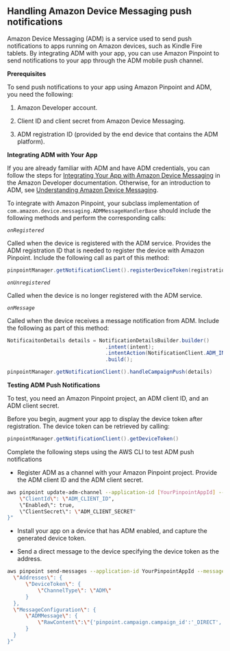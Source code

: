 ## Handling Amazon Device Messaging push notifications

Amazon Device Messaging (ADM) is a service used to send push notifications to apps running on Amazon devices, such as Kindle Fire tablets. By integrating ADM with your app, you can use Amazon Pinpoint to send notifications to your app through the ADM mobile push channel.

**Prerequisites**

To send push notifications to your app using Amazon Pinpoint and ADM, you need the following:

1. Amazon Developer account.

2. Client ID and client secret from Amazon Device Messaging.

3. ADM registration ID (provided by the end device that contains the ADM platform).

**Integrating ADM with Your App**

If you are already familiar with ADM and have ADM credentials, you can follow the steps for [Integrating Your App with Amazon Device Messaging](https://developer.amazon.com/public/apis/engage/device-messaging/tech-docs/adm-integrating-your-app) in the Amazon Developer documentation. Otherwise, for an introduction to ADM, see [Understanding Amazon Device Messaging](https://developer.amazon.com/docs/adm/overview.html).

To integrate with Amazon Pinpoint, your subclass implementation of `com.amazon.device.messaging.ADMMessageHandlerBase` should include the following methods and perform the corresponding calls:

*`onRegistered`*

Called when the device is registered with the ADM service. Provides the ADM registration ID that is needed to register the device with Amazon Pinpoint. Include the following call as part of this method:

```java
pinpointManager.getNotificationClient().registerDeviceToken(registrationId)
```

*`onUnregistered`*

Called when the device is no longer registered with the ADM service.

*`onMessage`*

Called when the device receives a message notification from ADM. Include the following as part of this method:

```java
NotificaitonDetails details = NotificationDetailsBuilder.builder()
                                .intent(intent);
                                .intentAction(NotificationClient.ADM_INTENT_ACTION)
                                .build();

pinpointManager.getNotificationClient().handleCampaignPush(details)
```

**Testing ADM Push Notifications**

To test, you need an Amazon Pinpoint project, an ADM client ID, and an ADM client secret.

Before you begin, augment your app to display the device token after registration. The device token can be retrieved by calling:

```java
pinpointManager.getNotificationClient().getDeviceToken()
```

Complete the following steps using the AWS CLI to test ADM push notifications

* Register ADM as a channel with your Amazon Pinpoint project. Provide the ADM client ID and the ADM client secret.

```bash
aws pinpoint update-adm-channel --application-id [YourPinpointAppId] --adm-channel-request "{
    \"ClientId\": \"ADM_CLIENT_ID",
    \"Enabled\": true,
    \"ClientSecret\": \"ADM_CLIENT_SECRET"
}"
```

* Install your app on a device that has ADM enabled, and capture the generated device token.

* Send a direct message to the device specifying the device token as the address.

```bash
aws pinpoint send-messages --application-id YourPinpointAppId --message-request "{
  \"Addresses\": {
      \"DeviceToken\": {
          \"ChannelType\": \"ADM\"
      } 
  },
  \"MessageConfiguration\": {
      \"ADMMessage\": {
          \"RawContent\":\"{'pinpoint.campaign.campaign_id':'_DIRECT','pinpoint.notification.silentPush':0,'pinpoint.openApp':true,'pinpoint.notification.title':'Hello','pinpoint.notification.body':'Hello World.'}\"
      }
  }
}"
```